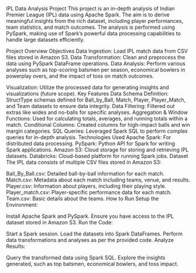 IPL Data Analysis Project
This project is an in-depth analysis of Indian Premier League (IPL) data using Apache Spark. The aim is to derive meaningful insights from the rich dataset, including player performances, team statistics, and match outcomes. The analysis is performed using PySpark, making use of Spark’s powerful data processing capabilities to handle large datasets efficiently.

Project Overview
Objectives
Data Ingestion: Load IPL match data from CSV files stored in Amazon S3.
Data Transformation: Clean and preprocess the data using PySpark DataFrame operations.
Data Analysis: Perform various analyses such as top-scoring batsmen per season, economical bowlers in powerplay overs, and the impact of toss on match outcomes.

Visualization: Utilize the processed data for generating insights and visualizations (future scope).
Key Features
Data Schema Definition: StructType schemas defined for Ball_by_Ball, Match, Player, Player_Match, and Team datasets to ensure data integrity.
Data Filtering: Filtered out extras like wides and no-balls for specific analyses.
Aggregation & Window Functions: Used for calculating totals, averages, and running totals within a match.
Conditional Columns: Created columns for high-impact balls and win margin categories.
SQL Queries: Leveraged Spark SQL to perform complex queries for in-depth analysis.
Technologies Used
Apache Spark: For distributed data processing.
PySpark: Python API for Spark for writing Spark applications.
Amazon S3: Cloud storage for storing and retrieving IPL datasets.
Databricks: Cloud-based platform for running Spark jobs.
Dataset
The IPL data consists of multiple CSV files stored in Amazon S3:

Ball_By_Ball.csv: Detailed ball-by-ball information for each match.
Match.csv: Metadata about each match including teams, venue, and results.
Player.csv: Information about players, including their playing style.
Player_match.csv: Player-specific performance data for each match.
Team.csv: Basic details about the teams.
How to Run
Setup the Environment:

Install Apache Spark and PySpark.
Ensure you have access to the IPL dataset stored in Amazon S3.
Run the Code:

Start a Spark session.
Load the datasets into Spark DataFrames.
Perform data transformations and analyses as per the provided code.
Analyze Results:

Query the transformed data using Spark SQL.
Explore the insights generated, such as top batsmen, economical bowlers, and toss impact.
